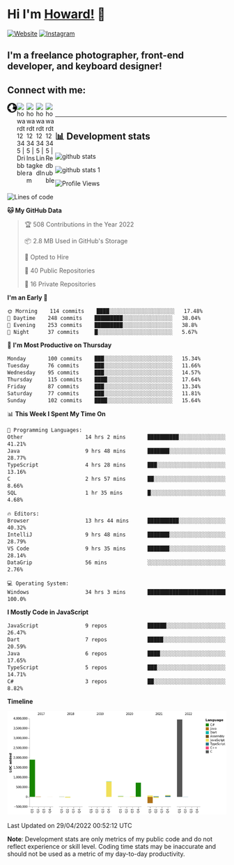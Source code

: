 # Hi I'm [Howard!][website] 👋

[![Website](https://img.shields.io/website?label=howardt12345.com&style=for-the-badge&url=https%3A%2F%2Fhowardt12345.com)](https://howardt12345.com)
[![Instagram](https://img.shields.io/badge/instagram-%23E4405F.svg?&style=for-the-badge&logo=instagram&logoColor=white)](https://instagram.com/howardt12345)

I'm a freelance photographer, front-end developer, and keyboard designer!
---

## Connect with me:

[<img align="left" alt="howardt12345.com" width="22px" src="https://raw.githubusercontent.com/iconic/open-iconic/master/svg/globe.svg" />][website]
[<img align="left" alt="howardt12345 | Dribbble" width="22px" src="https://cdn.jsdelivr.net/npm/simple-icons@v3/icons/dribbble.svg" />][dribbble]
[<img align="left" alt="howardt12345 | Instagram" width="22px" src="https://cdn.jsdelivr.net/npm/simple-icons@v3/icons/instagram.svg" />][instagram]
[<img align="left" alt="howardt12345 | LinkedIn" width="22px" src="https://cdn.jsdelivr.net/npm/simple-icons@v3/icons/linkedin.svg" />][linkedin]
[<img align="left" alt="howardt12345 | Redbubble" width="22px" src="https://cdn.jsdelivr.net/npm/simple-icons@v3/icons/redbubble.svg" />][redbubble]

<br />

---

## 📊 Development stats

![github stats](https://github-readme-stats.vercel.app/api?username=howardt12345&show_icons=true&hide_border=true&theme=dark&hide=contribs,issues)

![github stats 1](https://github-readme-stats.vercel.app/api/top-langs?username=howardt12345&langs_count=8&show_icons=true&hide_border=true&theme=dark&layout=compact)

<!--START_SECTION:waka-->
![Profile Views](http://img.shields.io/badge/Profile%20Views-0-blue)

![Lines of code](https://img.shields.io/badge/From%20Hello%20World%20I%27ve%20Written-7%20Million%20lines%20of%20code-blue)

**🐱 My GitHub Data** 

> 🏆 508 Contributions in the Year 2022
 > 
> 📦 2.8 MB Used in GitHub's Storage 
 > 
> 💼 Opted to Hire
 > 
> 📜 40 Public Repositories 
 > 
> 🔑 16 Private Repositories  
 > 
**I'm an Early 🐤** 

```text
🌞 Morning    114 commits    ████░░░░░░░░░░░░░░░░░░░░░   17.48% 
🌆 Daytime    248 commits    █████████░░░░░░░░░░░░░░░░   38.04% 
🌃 Evening    253 commits    █████████░░░░░░░░░░░░░░░░   38.8% 
🌙 Night      37 commits     █░░░░░░░░░░░░░░░░░░░░░░░░   5.67%

```
📅 **I'm Most Productive on Thursday** 

```text
Monday       100 commits    ███░░░░░░░░░░░░░░░░░░░░░░   15.34% 
Tuesday      76 commits     ███░░░░░░░░░░░░░░░░░░░░░░   11.66% 
Wednesday    95 commits     ███░░░░░░░░░░░░░░░░░░░░░░   14.57% 
Thursday     115 commits    ████░░░░░░░░░░░░░░░░░░░░░   17.64% 
Friday       87 commits     ███░░░░░░░░░░░░░░░░░░░░░░   13.34% 
Saturday     77 commits     ███░░░░░░░░░░░░░░░░░░░░░░   11.81% 
Sunday       102 commits    ████░░░░░░░░░░░░░░░░░░░░░   15.64%

```


📊 **This Week I Spent My Time On** 

```text
💬 Programming Languages: 
Other                    14 hrs 2 mins       ██████████░░░░░░░░░░░░░░░   41.21% 
Java                     9 hrs 48 mins       ███████░░░░░░░░░░░░░░░░░░   28.77% 
TypeScript               4 hrs 28 mins       ███░░░░░░░░░░░░░░░░░░░░░░   13.16% 
C                        2 hrs 57 mins       ██░░░░░░░░░░░░░░░░░░░░░░░   8.66% 
SQL                      1 hr 35 mins        █░░░░░░░░░░░░░░░░░░░░░░░░   4.68%

🔥 Editors: 
Browser                  13 hrs 44 mins      ██████████░░░░░░░░░░░░░░░   40.32% 
IntelliJ                 9 hrs 48 mins       ███████░░░░░░░░░░░░░░░░░░   28.79% 
VS Code                  9 hrs 35 mins       ███████░░░░░░░░░░░░░░░░░░   28.14% 
DataGrip                 56 mins             ░░░░░░░░░░░░░░░░░░░░░░░░░   2.76%

💻 Operating System: 
Windows                  34 hrs 3 mins       █████████████████████████   100.0%

```

**I Mostly Code in JavaScript** 

```text
JavaScript               9 repos             ██████░░░░░░░░░░░░░░░░░░░   26.47% 
Dart                     7 repos             █████░░░░░░░░░░░░░░░░░░░░   20.59% 
Java                     6 repos             ████░░░░░░░░░░░░░░░░░░░░░   17.65% 
TypeScript               5 repos             ███░░░░░░░░░░░░░░░░░░░░░░   14.71% 
C#                       3 repos             ██░░░░░░░░░░░░░░░░░░░░░░░   8.82%

```


**Timeline**

![Chart not found](https://raw.githubusercontent.com/howardt12345/howardt12345/master/charts/bar_graph.png) 


 Last Updated on 29/04/2022 00:52:12 UTC
<!--END_SECTION:waka-->

**Note**: Development stats are only metrics of my public code and do not reflect experience or skill level. Coding time stats may be inaccurate and should not be used as a metric of my day-to-day productivity.

[website]: https://howardt12345.com
[dribbble]: https://dribbble.com/howardt12345
[instagram]: https://instagram.com/howardt12345
[linkedin]: https://linkedin.com/in/howardt12345
[redbubble]: https://www.redbubble.com/people/howardt12345/
